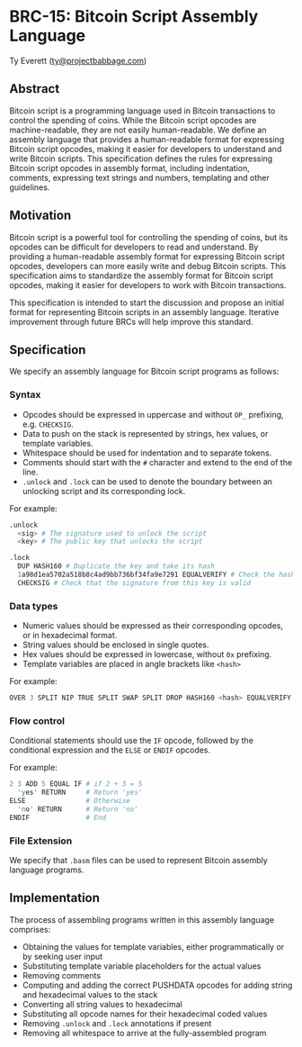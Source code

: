 # BRC-15: Bitcoin Script Assembly Language

Ty Everett (ty@projectbabbage.com)

## Abstract

Bitcoin script is a programming language used in Bitcoin transactions to control the spending of coins. While the Bitcoin script opcodes are machine-readable, they are not easily human-readable. We define an assembly language that provides a human-readable format for expressing Bitcoin script opcodes, making it easier for developers to understand and write Bitcoin scripts. This specification defines the rules for expressing Bitcoin script opcodes in assembly format, including indentation, comments, expressing text strings and numbers, templating and other guidelines.

## Motivation

Bitcoin script is a powerful tool for controlling the spending of coins, but its opcodes can be difficult for developers to read and understand. By providing a human-readable assembly format for expressing Bitcoin script opcodes, developers can more easily write and debug Bitcoin scripts. This specification aims to standardize the assembly format for Bitcoin script opcodes, making it easier for developers to work with Bitcoin transactions.

This specification is intended to start the discussion and propose an initial format for representing Bitcoin scripts in an assembly language. Iterative improvement through future BRCs will help improve this standard.

## Specification

We specify an assembly language for Bitcoin script programs as follows:

### Syntax

- Opcodes should be expressed in uppercase and without `OP_` prefixing, e.g. `CHECKSIG`.
- Data to push on the stack is represented by strings, hex values, or template variables.
- Whitespace should be used for indentation and to separate tokens.
- Comments should start with the `#` character and extend to the end of the line.
- `.unlock` and `.lock` can be used to denote the boundary between an unlocking script and its corresponding lock.

For example:

```s
.unlock
  <sig> # The signature used to unlock the script
  <key> # The public key that unlocks the script

.lock
  DUP HASH160 # Duplicate the key and take its hash
  1a98d1ea5702a518b8c4ad9bb736bf34fa9e7291 EQUALVERIFY # Check the hashes are equal
  CHECKSIG # Check that the signature from this key is valid
```

### Data types

- Numeric values should be expressed as their corresponding opcodes, or in hexadecimal format.
- String values should be enclosed in single quotes.
- Hex values should be expressed in lowercase, without `0x` prefixing.
- Template variables are placed in angle brackets like `<hash>`

For example:

```s
OVER 3 SPLIT NIP TRUE SPLIT SWAP SPLIT DROP HASH160 <hash> EQUALVERIFY CHECKSIG
```

### Flow control

Conditional statements should use the `IF` opcode, followed by the conditional expression and the `ELSE` or `ENDIF` opcodes.

For example:

```s
2 3 ADD 5 EQUAL IF # if 2 + 3 = 5
  'yes' RETURN     # Return 'yes'
ELSE               # Otherwise
  'no' RETURN      # Return 'no'
ENDIF              # End
```

### File Extension

We specify that `.basm` files can be used to represent Bitcoin assembly language programs.

## Implementation

The process of assembling programs written in this assembly language comprises:

- Obtaining the values for template variables, either programmatically or by seeking user input
- Substituting template variable placeholders for the actual values
- Removing comments
- Computing and adding the correct PUSHDATA opcodes for adding string and hexadecimal values to the stack
- Converting all string values to hexadecimal
- Substituting all opcode names for their hexadecimal coded values
- Removing `.unlock` and `.lock` annotations if present
- Removing all whitespace to arrive at the fully-assembled program
